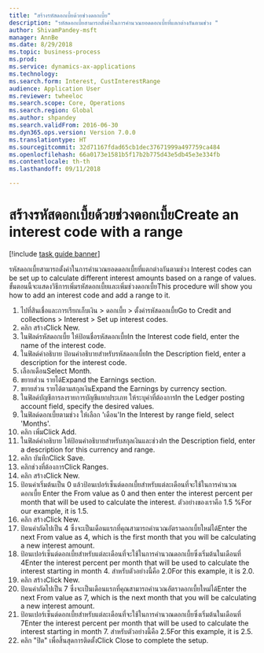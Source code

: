 ```yaml
--- 
title: "สร้างรหัสดอกเบี้ยด้วยช่วงดอกเบี้ย"
description: "รหัสดอกเบี้ยสามารถตั้งค่าในการคำนวณยอดดอกเบี้ยที่แตกต่างกันตามช่วง "
author: ShivamPandey-msft
manager: AnnBe
ms.date: 8/29/2018
ms.topic: business-process
ms.prod: 
ms.service: dynamics-ax-applications
ms.technology: 
ms.search.form: Interest, CustInterestRange
audience: Application User
ms.reviewer: twheeloc
ms.search.scope: Core, Operations
ms.search.region: Global
ms.author: shpandey
ms.search.validFrom: 2016-06-30
ms.dyn365.ops.version: Version 7.0.0
ms.translationtype: HT
ms.sourcegitcommit: 32d71167fdad65cb1dec37671999a497759ca484
ms.openlocfilehash: 66a0173e1581b5f17b2b775d43e5db45e3e334fb
ms.contentlocale: th-th
ms.lasthandoff: 09/11/2018

---
```

# <a name="create-an-interest-code-with-a-range"></a><span data-ttu-id="27d94-103">สร้างรหัสดอกเบี้ยด้วยช่วงดอกเบี้ย</span><span class="sxs-lookup"><span data-stu-id="27d94-103">Create an interest code with a range</span></span>

[!include [task guide banner](../../includes/task-guide-banner.md)]

<span data-ttu-id="27d94-104">รหัสดอกเบี้ยสามารถตั้งค่าในการคำนวณยอดดอกเบี้ยที่แตกต่างกันตามช่วง </span><span class="sxs-lookup"><span data-stu-id="27d94-104">Interest codes can be set up to calculate different interest amounts based on a range of values.</span></span> <span data-ttu-id="27d94-105">ขั้นตอนนี้จะแสดงวิธีการเพิ่มรหัสดอกเบี้ยและเพิ่มช่วงดอกเบี้ย</span><span class="sxs-lookup"><span data-stu-id="27d94-105">This procedure will show you how to add an interest code and add a range to it.</span></span>

1. <span data-ttu-id="27d94-106">ไปที่สินเชื่อและการเรียกเก็บเงิน > ดอกเบี้ย > ตั้งค่ารหัสดอกเบี้ย</span><span class="sxs-lookup"><span data-stu-id="27d94-106">Go to Credit and collections > Interest > Set up interest codes.</span></span>
2. <span data-ttu-id="27d94-107">คลิก สร้าง</span><span class="sxs-lookup"><span data-stu-id="27d94-107">Click New.</span></span>
3. <span data-ttu-id="27d94-108">ในฟิลด์รหัสดอกเบี้ย ให้ป้อนชื่อรหัสดอกเบี้ย</span><span class="sxs-lookup"><span data-stu-id="27d94-108">In the Interest code field, enter the name of the interest code.</span></span>
4. <span data-ttu-id="27d94-109">ในฟิลด์คำอธิบาย ป้อนคำอธิบายสำหรับรหัสดอกเบี้ย</span><span class="sxs-lookup"><span data-stu-id="27d94-109">In the Description field, enter a description for the interest code.</span></span>
5. <span data-ttu-id="27d94-110">เลือกเดือน</span><span class="sxs-lookup"><span data-stu-id="27d94-110">Select Month.</span></span>
6. <span data-ttu-id="27d94-111">ขยายส่วน รายได้</span><span class="sxs-lookup"><span data-stu-id="27d94-111">Expand the Earnings section.</span></span>
7. <span data-ttu-id="27d94-112">ขยายส่วน รายได้ตามสกุลเงิน</span><span class="sxs-lookup"><span data-stu-id="27d94-112">Expand the Earnings by currency section.</span></span>
8. <span data-ttu-id="27d94-113">ในฟิลด์บัญชีการลงรายการบัญชีแยกประเภท ให้ระบุค่าที่ต้องการ</span><span class="sxs-lookup"><span data-stu-id="27d94-113">In the Ledger posting account field, specify the desired values.</span></span>
9. <span data-ttu-id="27d94-114">ในฟิลด์ดอกเบี้ยตามช่วง ให้เลือก 'เดือน'</span><span class="sxs-lookup"><span data-stu-id="27d94-114">In the Interest by range field, select 'Months'.</span></span>
10. <span data-ttu-id="27d94-115">คลิก เพิ่ม</span><span class="sxs-lookup"><span data-stu-id="27d94-115">Click Add.</span></span>
11. <span data-ttu-id="27d94-116">ในฟิลด์คำอธิบาย ให้ป้อนคำอธิบายสำหรับสกุลเงินและช่วง</span><span class="sxs-lookup"><span data-stu-id="27d94-116">In the Description field, enter a description for this currency and range.</span></span>
12. <span data-ttu-id="27d94-117">คลิก บันทึก</span><span class="sxs-lookup"><span data-stu-id="27d94-117">Click Save.</span></span>
13. <span data-ttu-id="27d94-118">คลิกช่วงที่ต้องการ</span><span class="sxs-lookup"><span data-stu-id="27d94-118">Click Ranges.</span></span>
14. <span data-ttu-id="27d94-119">คลิก สร้าง</span><span class="sxs-lookup"><span data-stu-id="27d94-119">Click New.</span></span>
15. <span data-ttu-id="27d94-120">ป้อนค่าเริ่มต้นเป็น 0 แล้วป้อนเปอร์เซ็นต์ดอกเบี้ยสำหรับแต่ละเดือนที่จะใช้ในการคำนวณดอกเบี้ย </span><span class="sxs-lookup"><span data-stu-id="27d94-120">Enter the From value as 0 and then enter the interest percent per month that will be used to calculate the interest.</span></span> <span data-ttu-id="27d94-121">ตัวอย่างของเราคือ 1.5 %</span><span class="sxs-lookup"><span data-stu-id="27d94-121">For our example, it is 1.5.</span></span>
16. <span data-ttu-id="27d94-122">คลิก สร้าง</span><span class="sxs-lookup"><span data-stu-id="27d94-122">Click New.</span></span>
17. <span data-ttu-id="27d94-123">ป้อนค่าถัดไปเป็น 4 ซึ่งจะเป็นเดือนแรกที่คุณสามารถคำนวณอัตราดอกเบี้ยใหม่ได้</span><span class="sxs-lookup"><span data-stu-id="27d94-123">Enter the next From value as 4, which is the first month that you will be calculating a new interest amount.</span></span>
18. <span data-ttu-id="27d94-124">ป้อนเปอร์เซ็นต์ดอกเบี้ยสำหรับแต่ละเดือนที่จะใช้ในการคำนวณดอกเบี้ยซึ่งเริ่มต้นในเดือนที่ 4</span><span class="sxs-lookup"><span data-stu-id="27d94-124">Enter the interest percent per month that will be used to calculate the interest starting in month 4.</span></span> <span data-ttu-id="27d94-125">สำหรับตัวอย่างนี้คือ 2.0</span><span class="sxs-lookup"><span data-stu-id="27d94-125">For this example, it is 2.0.</span></span>
19. <span data-ttu-id="27d94-126">คลิก สร้าง</span><span class="sxs-lookup"><span data-stu-id="27d94-126">Click New.</span></span>
20. <span data-ttu-id="27d94-127">ป้อนค่าถัดไปเป็น 7 ซึ่งจะเป็นเดือนแรกที่คุณสามารถคำนวณอัตราดอกเบี้ยใหม่ได้</span><span class="sxs-lookup"><span data-stu-id="27d94-127">Enter the next From value as 7, which is the next month that you will be calculating a new interest amount.</span></span>
21. <span data-ttu-id="27d94-128">ป้อนเปอร์เซ็นต์ดอกเบี้ยสำหรับแต่ละเดือนที่จะใช้ในการคำนวณดอกเบี้ยซึ่งเริ่มต้นในเดือนที่ 7</span><span class="sxs-lookup"><span data-stu-id="27d94-128">Enter the interest percent per month that will be used to calculate the interest starting in month 7.</span></span> <span data-ttu-id="27d94-129">สำหรับตัวอย่างนี้คือ 2.5</span><span class="sxs-lookup"><span data-stu-id="27d94-129">For this example, it is 2.5.</span></span>
22. <span data-ttu-id="27d94-130">คลิก "ปิด" เพื่อสิ้นสุดการติดตั้ง</span><span class="sxs-lookup"><span data-stu-id="27d94-130">Click Close to complete the setup.</span></span>


